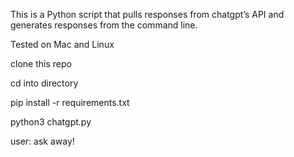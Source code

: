 This is a Python script that pulls responses from chatgpt’s API and generates responses from the command line.

Tested on Mac and Linux 

clone this repo 

cd into directory

pip install -r requirements.txt

python3 chatgpt.py 

user: ask away!
